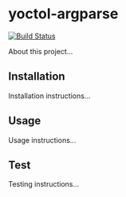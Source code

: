 # yoctol-argparse

[![Build Status](https://travis-ci.org/noobOriented/yoctol-argparse.svg?branch=master)](https://travis-ci.org/noobOriented/yoctol-argparse)


About this project...

## Installation

Installation instructions...

## Usage

Usage instructions...

## Test

Testing instructions...
